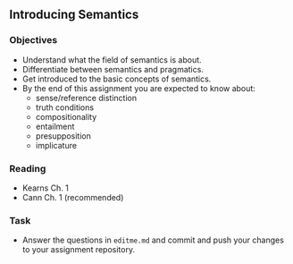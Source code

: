 Introducing Semantics
---------------------

### Objectives

* Understand what the field of semantics is about.
* Differentiate between semantics and pragmatics.
* Get introduced to the basic concepts of semantics.
* By the end of this assignment you are expected to know about:
    - sense/reference distinction
    - truth conditions
    - compositionality
    - entailment
    - presupposition
    - implicature

### Reading

* Kearns Ch. 1
* Cann Ch. 1 (recommended)


### Task

* Answer the questions in `editme.md` and commit and push your changes to your 
    assignment repository.
